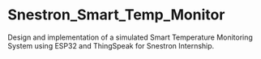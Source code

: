 # Snestron_Smart_Temp_Monitor
Design and implementation of a simulated Smart Temperature Monitoring System using ESP32 and ThingSpeak for Snestron Internship.
